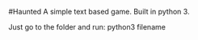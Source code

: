 #Haunted
A simple text based game.
Built in python 3.

Just go to the folder and run:
  python3 filename
